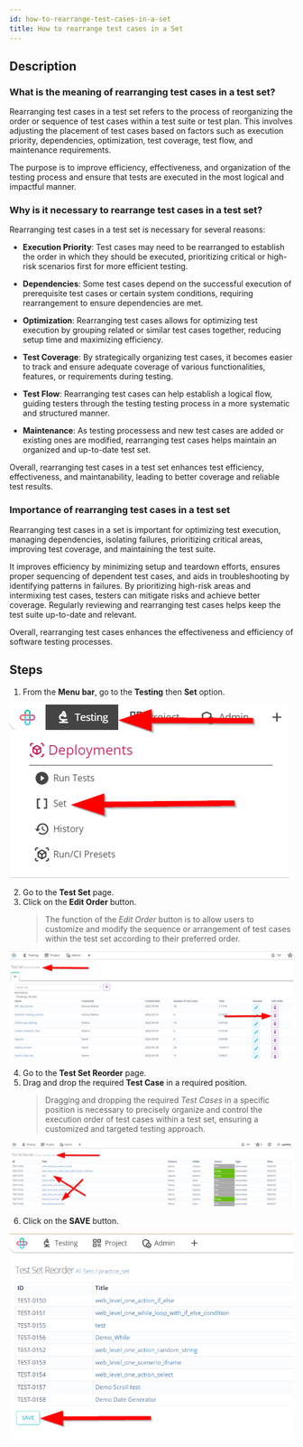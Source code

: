 ```yaml
---
id: how-to-rearrange-test-cases-in-a-set
title: How to rearrange test cases in a Set
---
```


## Description

### What is the meaning of rearranging test cases in a test set?

Rearranging test cases in a test set refers to the process of reorganizing the order or sequence of test cases within a test suite or test plan. This involves adjusting the placement of test cases based on factors such as execution priority, dependencies, optimization, test coverage, test flow, and maintenance requirements.

The purpose is to improve efficiency, effectiveness, and organization of the testing process and ensure that tests are executed in the most logical and impactful manner.

### Why is it necessary to rearrange test cases in a test set?

Rearranging test cases in a test set is necessary for several reasons:

* **Execution Priority**: Test cases may need to be rearranged to establish the order in which they should be executed, prioritizing critical or high-risk scenarios first for more efficient testing.

* **Dependencies**: Some test cases depend on the successful execution of prerequisite test cases or certain system conditions, requiring rearrangement to ensure dependencies are met.

* **Optimization**: Rearranging test cases allows for optimizing test execution by grouping related or similar test cases together, reducing setup time and maximizing efficiency.

* **Test Coverage**: By strategically organizing test cases, it becomes easier to track and ensure adequate coverage of various functionalities, features, or requirements during testing.

* **Test Flow**: Rearranging test cases can help establish a logical flow, guiding testers through the testing testing process in a more systematic and structured manner.

* **Maintenance**: As testing processess and new test cases are added or existing ones are modified, rearranging test cases helps maintain an organized and up-to-date test set.

Overall, rearranging test cases in a test set enhances test efficiency, effectiveness, and maintanability, leading to better coverage and reliable test results.

### Importance of rearranging test cases in a test set

Rearranging test cases in a set is important for optimizing test execution, managing dependencies, isolating failures, prioritizing critical areas, improving test coverage, and maintaining the test suite.

It improves efficiency by minimizing setup and teardown efforts, ensures proper sequencing of dependent test cases, and aids in troubleshooting by identifying patterns in failures. By prioritizing high-risk areas and intermixing test cases, testers can mitigate risks and achieve better coverage. Regularly reviewing and rearranging test cases helps keep the test suite up-to-date and relevant.

Overall, rearranging test cases enhances the effectiveness and efficiency of software testing processes.


## Steps

1. From the **Menu bar**, go to the **Testing** then **Set** option.

![](/img/how-tos/how-to-rearrange-test-cases-in-a-set/set-test.png)

2. Go to the **Test Set** page.
3. Click on the **Edit Order** button.
   > The function of the *Edit Order* button is to allow users to customize and modify the sequence or arrangement of test cases within the test set according to their preferred order.

![](/img/how-tos/how-to-rearrange-test-cases-in-a-set/edit-order.png)

4. Go to the **Test Set Reorder** page.
5. Drag and drop the required **Test Case** in a required position.
   > Dragging and dropping the required *Test Cases* in a specific position is necessary to precisely organize and control the execution order of test cases within a test set, ensuring a customized and targeted testing approach.

![](/img/how-tos/how-to-rearrange-test-cases-in-a-set/set-reorder.png)

6. Click on the **SAVE** button.

![](/img/how-tos/how-to-rearrange-test-cases-in-a-set/save-reorder.png)
